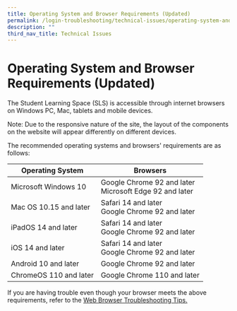 ```yaml
---
title: Operating System and Browser Requirements (Updated)
permalink: /login-troubleshooting/technical-issues/operating-system-and-browser-requirements/
description: ""
third_nav_title: Technical Issues
---
```

<h1>Operating System and Browser Requirements (Updated)</h1>
 
<p> The Student Learning Space (SLS) is accessible through internet browsers on Windows PC, Mac, tablets and mobile devices.</p>
<p> Note: Due to the responsive nature of the site, the layout of the components on the website will appear differently on different devices.</p>
<p> The recommended operating systems and browsers' requirements are as follows:</p>
<table>
<thead>
<tr>
<th>Operating System</th>
<th>Browsers</th>
</tr>
</thead>
<tbody>
<tr>
<td>Microsoft Windows 10</td>
<td>Google Chrome 92 and later <br>               Microsoft Edge 92 and later</td>
</tr>
<tr>
<td>Mac OS 10.15 and later</td>
<td>Safari 14 and later <br> Google Chrome 92 and later</td>
</tr>
<tr>
<td>iPadOS 14 and later</td>
<td>Safari 14 and later <br>     Google Chrome 92 and later</td>
</tr>
<tr>
<td>iOS 14 and later</td>
<td>Safari 14 and later <br>                          Google Chrome 92 and later</td>
</tr>
<tr>
<td>Android 10 and later</td>
<td>Google Chrome 92 and later</td>
</tr>
<tr>
<td>ChromeOS 110 and later</td>
<td>Google Chrome 110 and later</td>
</tr>
</tbody>
</table>
<p> If you are having trouble even though your browser meets the above requirements, refer to the <a target="_blank" href="/login-troubleshooting/Technical-Issues/WebBrowserTroubleshooting/">Web Browser Troubleshooting Tips.</a></p>
